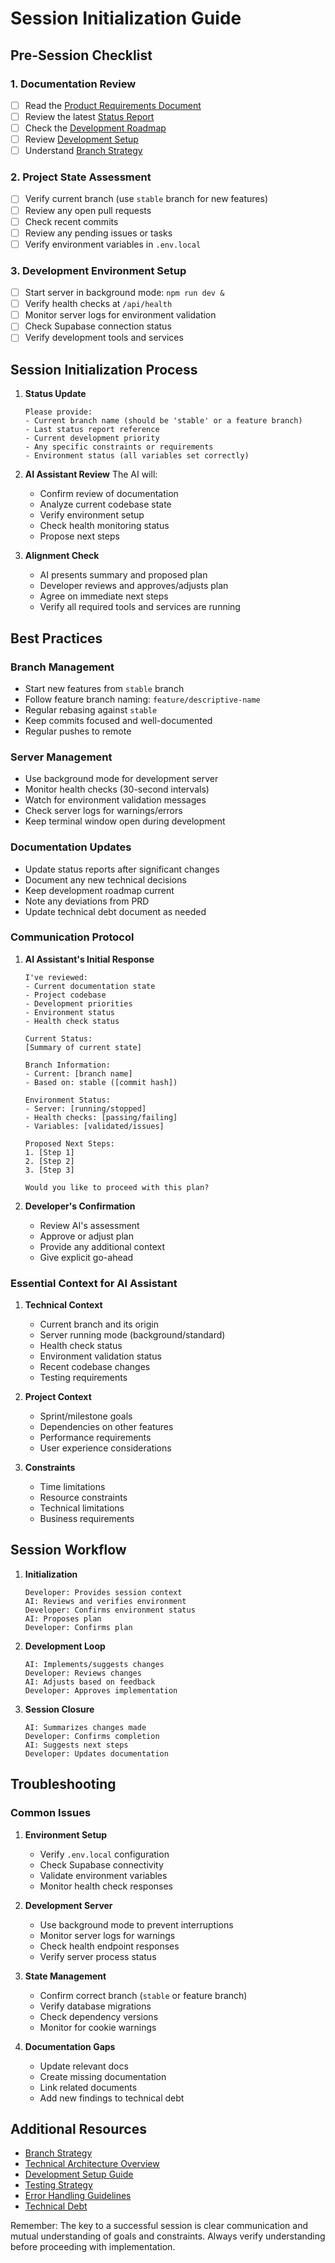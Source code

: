 # Session Initialization Guide

## Pre-Session Checklist

### 1. Documentation Review
- [ ] Read the [Product Requirements Document](./PRD.md)
- [ ] Review the latest [Status Report](./status-reports/)
- [ ] Check the [Development Roadmap](./DEVELOPMENT_ROADMAP.md)
- [ ] Review [Development Setup](./DEVELOPMENT_SETUP.md)
- [ ] Understand [Branch Strategy](./BRANCH_STRATEGY.md)

### 2. Project State Assessment
- [ ] Verify current branch (use `stable` branch for new features)
- [ ] Review any open pull requests
- [ ] Check recent commits
- [ ] Review any pending issues or tasks
- [ ] Verify environment variables in `.env.local`

### 3. Development Environment Setup
- [ ] Start server in background mode: `npm run dev &`
- [ ] Verify health checks at `/api/health`
- [ ] Monitor server logs for environment validation
- [ ] Check Supabase connection status
- [ ] Verify development tools and services

## Session Initialization Process

1. **Status Update**
   ```
   Please provide:
   - Current branch name (should be 'stable' or a feature branch)
   - Last status report reference
   - Current development priority
   - Any specific constraints or requirements
   - Environment status (all variables set correctly)
   ```

2. **AI Assistant Review**
   The AI will:
   - Confirm review of documentation
   - Analyze current codebase state
   - Verify environment setup
   - Check health monitoring status
   - Propose next steps

3. **Alignment Check**
   - AI presents summary and proposed plan
   - Developer reviews and approves/adjusts plan
   - Agree on immediate next steps
   - Verify all required tools and services are running

## Best Practices

### Branch Management
- Start new features from `stable` branch
- Follow feature branch naming: `feature/descriptive-name`
- Regular rebasing against `stable`
- Keep commits focused and well-documented
- Regular pushes to remote

### Server Management
- Use background mode for development server
- Monitor health checks (30-second intervals)
- Watch for environment validation messages
- Check server logs for warnings/errors
- Keep terminal window open during development

### Documentation Updates
- Update status reports after significant changes
- Document any new technical decisions
- Keep development roadmap current
- Note any deviations from PRD
- Update technical debt document as needed

### Communication Protocol
1. **AI Assistant's Initial Response**
   ```
   I've reviewed:
   - Current documentation state
   - Project codebase
   - Development priorities
   - Environment status
   - Health check status
   
   Current Status:
   [Summary of current state]
   
   Branch Information:
   - Current: [branch name]
   - Based on: stable ([commit hash])
   
   Environment Status:
   - Server: [running/stopped]
   - Health checks: [passing/failing]
   - Variables: [validated/issues]
   
   Proposed Next Steps:
   1. [Step 1]
   2. [Step 2]
   3. [Step 3]
   
   Would you like to proceed with this plan?
   ```

2. **Developer's Confirmation**
   - Review AI's assessment
   - Approve or adjust plan
   - Provide any additional context
   - Give explicit go-ahead

### Essential Context for AI Assistant
1. **Technical Context**
   - Current branch and its origin
   - Server running mode (background/standard)
   - Health check status
   - Environment validation status
   - Recent codebase changes
   - Testing requirements

2. **Project Context**
   - Sprint/milestone goals
   - Dependencies on other features
   - Performance requirements
   - User experience considerations

3. **Constraints**
   - Time limitations
   - Resource constraints
   - Technical limitations
   - Business requirements

## Session Workflow

1. **Initialization**
   ```
   Developer: Provides session context
   AI: Reviews and verifies environment
   Developer: Confirms environment status
   AI: Proposes plan
   Developer: Confirms plan
   ```

2. **Development Loop**
   ```
   AI: Implements/suggests changes
   Developer: Reviews changes
   AI: Adjusts based on feedback
   Developer: Approves implementation
   ```

3. **Session Closure**
   ```
   AI: Summarizes changes made
   Developer: Confirms completion
   AI: Suggests next steps
   Developer: Updates documentation
   ```

## Troubleshooting

### Common Issues
1. **Environment Setup**
   - Verify `.env.local` configuration
   - Check Supabase connectivity
   - Validate environment variables
   - Monitor health check responses

2. **Development Server**
   - Use background mode to prevent interruptions
   - Monitor server logs for warnings
   - Check health endpoint responses
   - Verify server process status

3. **State Management**
   - Confirm correct branch (`stable` or feature branch)
   - Verify database migrations
   - Check dependency versions
   - Monitor for cookie warnings

4. **Documentation Gaps**
   - Update relevant docs
   - Create missing documentation
   - Link related documents
   - Add new findings to technical debt

## Additional Resources

- [Branch Strategy](./BRANCH_STRATEGY.md)
- [Technical Architecture Overview](./PRD.md#technical-architecture)
- [Development Setup Guide](./DEVELOPMENT_SETUP.md)
- [Testing Strategy](./PRD.md#testing-strategy)
- [Error Handling Guidelines](./PRD.md#error-handling--edge-cases)
- [Technical Debt](./TECHNICAL_DEBT.md)

Remember: The key to a successful session is clear communication and mutual understanding of goals and constraints. Always verify understanding before proceeding with implementation. 